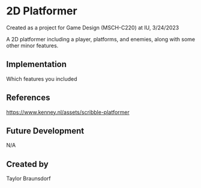 # 2D Platformer

Created as a project for Game Design (MSCH-C220) at IU, 3/24/2023

A 2D platformer including a player, platforms, and enemies, along with some other minor features. 

## Implementation
Which features you included

## References
https://www.kenney.nl/assets/scribble-platformer

## Future Development
N/A

## Created by
Taylor Braunsdorf
